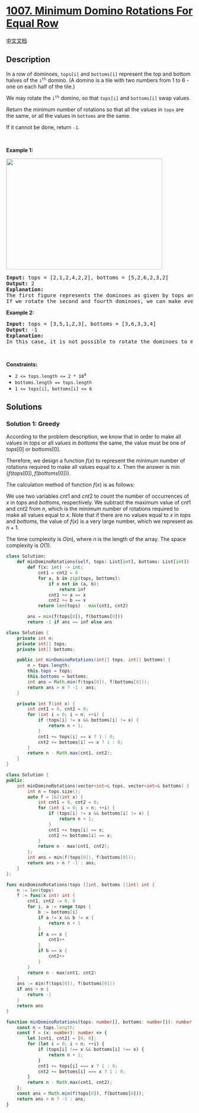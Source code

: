 # [1007. Minimum Domino Rotations For Equal Row](https://leetcode.com/problems/minimum-domino-rotations-for-equal-row)

[中文文档](/solution/1000-1099/1007.Minimum%20Domino%20Rotations%20For%20Equal%20Row/README.md)

<!-- tags:Greedy,Array -->

## Description

<p>In a row of dominoes, <code>tops[i]</code> and <code>bottoms[i]</code> represent the top and bottom halves of the <code>i<sup>th</sup></code> domino. (A domino is a tile with two numbers from 1 to 6 - one on each half of the tile.)</p>

<p>We may rotate the <code>i<sup>th</sup></code> domino, so that <code>tops[i]</code> and <code>bottoms[i]</code> swap values.</p>

<p>Return the minimum number of rotations so that all the values in <code>tops</code> are the same, or all the values in <code>bottoms</code> are the same.</p>

<p>If it cannot be done, return <code>-1</code>.</p>

<p>&nbsp;</p>
<p><strong class="example">Example 1:</strong></p>
<img alt="" src="https://fastly.jsdelivr.net/gh/doocs/leetcode@main/solution/1000-1099/1007.Minimum%20Domino%20Rotations%20For%20Equal%20Row/images/domino.png" style="height: 300px; width: 421px;" />
<pre>
<strong>Input:</strong> tops = [2,1,2,4,2,2], bottoms = [5,2,6,2,3,2]
<strong>Output:</strong> 2
<strong>Explanation:</strong> 
The first figure represents the dominoes as given by tops and bottoms: before we do any rotations.
If we rotate the second and fourth dominoes, we can make every value in the top row equal to 2, as indicated by the second figure.
</pre>

<p><strong class="example">Example 2:</strong></p>

<pre>
<strong>Input:</strong> tops = [3,5,1,2,3], bottoms = [3,6,3,3,4]
<strong>Output:</strong> -1
<strong>Explanation:</strong> 
In this case, it is not possible to rotate the dominoes to make one row of values equal.
</pre>

<p>&nbsp;</p>
<p><strong>Constraints:</strong></p>

<ul>
	<li><code>2 &lt;= tops.length &lt;= 2 * 10<sup>4</sup></code></li>
	<li><code>bottoms.length == tops.length</code></li>
	<li><code>1 &lt;= tops[i], bottoms[i] &lt;= 6</code></li>
</ul>

## Solutions

### Solution 1: Greedy

According to the problem description, we know that in order to make all values in $tops$ or all values in $bottoms$ the same, the value must be one of $tops[0]$ or $bottoms[0]$.

Therefore, we design a function $f(x)$ to represent the minimum number of rotations required to make all values equal to $x$. Then the answer is $\min\{f(\textit{tops}[0]), f(\textit{bottoms}[0])\}$.

The calculation method of function $f(x)$ is as follows:

We use two variables $cnt1$ and $cnt2$ to count the number of occurrences of $x$ in $tops$ and $bottoms$, respectively. We subtract the maximum value of $cnt1$ and $cnt2$ from $n$, which is the minimum number of rotations required to make all values equal to $x$. Note that if there are no values equal to $x$ in $tops$ and $bottoms$, the value of $f(x)$ is a very large number, which we represent as $n+1$.

The time complexity is $O(n)$, where $n$ is the length of the array. The space complexity is $O(1)$.

<!-- tabs:start -->

```python
class Solution:
    def minDominoRotations(self, tops: List[int], bottoms: List[int]) -> int:
        def f(x: int) -> int:
            cnt1 = cnt2 = 0
            for a, b in zip(tops, bottoms):
                if x not in (a, b):
                    return inf
                cnt1 += a == x
                cnt2 += b == x
            return len(tops) - max(cnt1, cnt2)

        ans = min(f(tops[0]), f(bottoms[0]))
        return -1 if ans == inf else ans
```

```java
class Solution {
    private int n;
    private int[] tops;
    private int[] bottoms;

    public int minDominoRotations(int[] tops, int[] bottoms) {
        n = tops.length;
        this.tops = tops;
        this.bottoms = bottoms;
        int ans = Math.min(f(tops[0]), f(bottoms[0]));
        return ans > n ? -1 : ans;
    }

    private int f(int x) {
        int cnt1 = 0, cnt2 = 0;
        for (int i = 0; i < n; ++i) {
            if (tops[i] != x && bottoms[i] != x) {
                return n + 1;
            }
            cnt1 += tops[i] == x ? 1 : 0;
            cnt2 += bottoms[i] == x ? 1 : 0;
        }
        return n - Math.max(cnt1, cnt2);
    }
}
```

```cpp
class Solution {
public:
    int minDominoRotations(vector<int>& tops, vector<int>& bottoms) {
        int n = tops.size();
        auto f = [&](int x) {
            int cnt1 = 0, cnt2 = 0;
            for (int i = 0; i < n; ++i) {
                if (tops[i] != x && bottoms[i] != x) {
                    return n + 1;
                }
                cnt1 += tops[i] == x;
                cnt2 += bottoms[i] == x;
            }
            return n - max(cnt1, cnt2);
        };
        int ans = min(f(tops[0]), f(bottoms[0]));
        return ans > n ? -1 : ans;
    }
};
```

```go
func minDominoRotations(tops []int, bottoms []int) int {
	n := len(tops)
	f := func(x int) int {
		cnt1, cnt2 := 0, 0
		for i, a := range tops {
			b := bottoms[i]
			if a != x && b != x {
				return n + 1
			}
			if a == x {
				cnt1++
			}
			if b == x {
				cnt2++
			}
		}
		return n - max(cnt1, cnt2)
	}
	ans := min(f(tops[0]), f(bottoms[0]))
	if ans > n {
		return -1
	}
	return ans
}
```

```ts
function minDominoRotations(tops: number[], bottoms: number[]): number {
    const n = tops.length;
    const f = (x: number): number => {
        let [cnt1, cnt2] = [0, 0];
        for (let i = 0; i < n; ++i) {
            if (tops[i] !== x && bottoms[i] !== x) {
                return n + 1;
            }
            cnt1 += tops[i] === x ? 1 : 0;
            cnt2 += bottoms[i] === x ? 1 : 0;
        }
        return n - Math.max(cnt1, cnt2);
    };
    const ans = Math.min(f(tops[0]), f(bottoms[0]));
    return ans > n ? -1 : ans;
}
```

<!-- tabs:end -->

<!-- end -->
